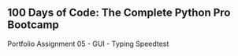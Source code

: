 <h2>100 Days of Code: The Complete Python Pro Bootcamp</h2>

Portfolio Assignment 05 - GUI - Typing Speedtest
